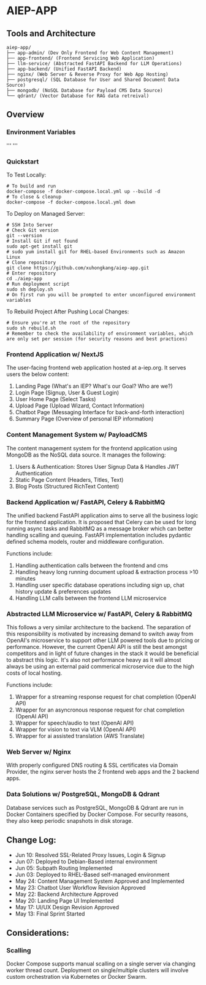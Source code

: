 # AIEP-APP
## Tools and Architecture
```
aiep-app/
├── app-admin/ (Dev Only Frontend for Web Content Management)
├── app-frontend/ (Frontend Servicing Web Application)
├── llm-service/ (Abstracted FastAPI Backend for LLM Operations)
├── app-backend/ (Unified FastAPI Backend)
├── nginx/ (Web Server & Reverse Proxy for Web App Hosting)
├── postgresql/ (SQL Database for User and Shared Document Data Source)
├── mongodb/ (NoSQL Database for Payload CMS Data Source)
└── qdrant/ (Vector Database for RAG data retreival)
```

## Overview
### Environment Variables
'''
'''
### Quickstart 
To Test Locally:
```
# To build and run
docker-compose -f docker-compose.local.yml up --build -d
# To close & cleanup
docker-compose -f docker-compose.local.yml down
```
To Deploy on Managed Server:
```
# SSH Into Server
# Check Git version
git --version
# Install Git if not found
sudo apt-get install git 
# sudo yum install git for RHEL-based Environments such as Amazon Linux
# Clone repository
git clone https://github.com/xuhongkang/aiep-app.git 
# Enter repository
cd ./aiep-app 
# Run deployment script
sudo sh deploy.sh
# On first run you will be prompted to enter unconfigured environment variables
```
To Rebuild Project After Pushing Local Changes:
```
# Ensure you're at the root of the repository
sudo sh rebuild.sh
# Remember to check the availability of environment variables, which are only set per session (for security reasons and best practices)
```


### Frontend Application w/ NextJS

The user-facing frontend web application hosted at a-iep.org. It serves users the below content:
1. Landing Page (What's an IEP? What's our Goal? Who are we?)
2. Login Page (Signup, User & Guest Login)
3. User Home Page (Select Tasks)
4. Upload Page (Upload Wizard, Contact Information)
5. Chatbot Page (Messaging Interface for back-and-forth interaction)
6. Summary Page (Overview of personal IEP information)

### Content Management System w/ PayloadCMS

The content management system for the frontend application using MongoDB as the NoSQL data source. It manages the following:

1. Users & Authentication: Stores User Signup Data & Handles JWT Authentication
2. Static Page Content (Headers, Titles, Text) 
3. Blog Posts (Structured RichText Content)

### Backend Application w/ FastAPI, Celery & RabbitMQ

The unified backend FastAPI application aims to serve all the business logic for the frontend application. It is proposed that Celery can be used for long running async tasks and RabbitMQ as a message broker which can better handling scalling and queuing. FastAPI implementation includes pydantic defined schema models, router and middleware configuration.  

Functions include:
1. Handling authentication calls between the frontend and cms
2. Handling heavy long running document upload & extraction process >10 minutes
3. Handling user specific database operations including sign up, chat history update & preferences updates
4. Handling LLM calls between the frontend LLM microservice

### Abstracted LLM Microservice w/ FastAPI, Celery & RabbitMQ

This follows a very similar architecture to the backend. The separation of this responsibility is motivated by increasing demand to switch away from OpenAI's microservice to support other LLM powered tools due to pricing or performance. However, the current OpenAI API is still the best amongst competitors and in light of future changes in the stack it would be beneficial to abstract this logic. It's also not performance heavy as it will almost always be using an external paid commerical microservice due to the high costs of local hosting.

Functions include:
1. Wrapper for a streaming response request for chat completion (OpenAI API)
2. Wrapper for an asyncronous response request for chat completion (OpenAI API)
3. Wrapper for speech/audio to text (OpenAI API)
4. Wrapper for vision to text via VLM (OpenAI API)
5. Wrapper for ai assisted translation (AWS Translate)

### Web Server w/ Nginx

With properly configured DNS routing & SSL certificates via Domain Provider, the nginx server hosts the 2 frontend web apps and the 2 backend apps.

### Data Solutions w/ PostgreSQL, MongoDB & Qdrant

Database services such as PostgreSQL, MongoDB & Qdrant are run in Docker Containers specified by Docker Compose. For security reasons, they also keep periodic snapshots in disk storage.

## Change Log:
- Jun 10: Resolved SSL-Related Proxy Issues, Login & Signup
- Jun 07: Deployed to Debian-Based internal environment
- Jun 05: Subpath Routing Implemented
- Jun 03: Deployed to RHEL-Based self-managed environment
- May 24: Content Management System Approved and Implemented
- May 23: Chatbot User Workflow Revision Approved
- May 22: Backend Architecture Approved
- May 20: Landing Page UI Implemented
- May 17: UI/UX Design Revision Approved
- May 13: Final Sprint Started

## Considerations:
### Scalling
Docker Compose supports manual scalling on a single server via changing worker thread count. Deployment on single/multiple clusters will involve custom orchestration via Kubernetes or Docker Swarm.